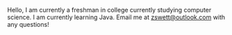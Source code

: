 Hello, I am currently a freshman in college currently studying computer science. I am currently learning Java.
Email me at zswett@outlook.com with any questions!
